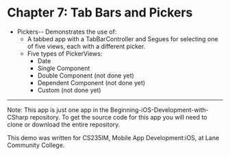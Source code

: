 # Chapter 7: Tab Bars and Pickers
- Pickers-- Demonstrates the use of:
  - A tabbed app with a TabBarController and Segues for selecting one of five views, each with a different picker.
  - Five types of PickerViews:
      - Date
      - Single Component
      - Double Component (not done yet)
      - Dependent Component (not done yet)
      - Custom (not done yet)

____
Note: This app is just one app in the Beginning-iOS-Development-with-CSharp repository. To get the source code for this app you will need to clone or download the entire repository.

This demo was written for CS235IM, Mobile App Development:iOS, at Lane Community College.
